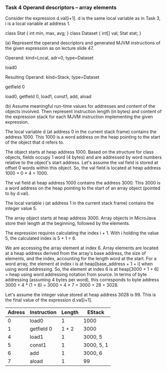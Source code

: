 ### Task 4 Operand descriptors – array elements
Consider the expression d.val[i+1]. d is the same local variable as in Task 3, i is a local variable at address 1.

class Stat { int min, max, avg; }
class Dataset {
int[] val;
Stat stat;
}

(a) Represent the operand descriptors and generated MJVM instructions of the given expression as
on lecture slide 47.

Operand: 
kind=Local, 
adr=0, 
type=Dataset

load0

Resulting Operand:
kind=Stack, 
type=Dataset

getfield 0






load0, 
getfield 0, 
load1, 
const1, 
add, 
aload




(b) Assume meaningful run-time values for addresses and content of the objects involved. Then
represent instruction length (in bytes) and content of the expression stack for each MJVM
instruction implementing the given expression.


The local variable d (at address 0 in the current stack frame) contains the address 1000. This 1000 is a word address on the heap pointing to the start of the object that d refers to.

The object starts at heap address 1000. Based on the structure for class objects, fields occupy 1 word (4 bytes) and are addressed by word numbers relative to the object's start address. Let's assume the val field is stored at offset 0 words within this object. So, the val field is located at heap address 1000 + 0 * 4 = 1000.

The val field at heap address 1000 contains the address 3000. This 3000 is a word address on the heap pointing to the start of an array object (pointed to by d.val).

The local variable i (at address 1 in the current stack frame) contains the integer value 5.

The array object starts at heap address 3000. Array objects in MicroJava store their length at the beginning, followed by the elements.

The expression requires calculating the index i + 1. With i holding the value 5, the calculated index is 5 + 1 = 6.

We are accessing the array element at index 6. Array elements are located at a heap address derived from the array's base address, the size of elements, and the index, accounting for the length word at the start. For a word array, the element at index i is at heap[base_address + 1 + i] when using word addressing. So, the element at index 6 is at heap[3000 + 1 + 6] = heap using word addressing notation from source. In terms of byte addressing (assuming 4 bytes per word), this corresponds to byte address 3000 + 4 * (1 + 6) = 3000 + 4 * 7 = 3000 + 28 = 3028.

Let's assume the integer value stored at heap address 3028 is 99. This is the final value of the expression d.val[i+1].



| Adress 	| Instruction 	| Length 	| EStack 	|
|--------	|-------------	|--------	|--------	|
| 0      	| load0      	| 1      	| 1000     	|
| 1      	| getfield 0   	| 1 + 2    	| 3000     	|
| 4      	| load1        	| 1     	| 3000, 5  	|
| 5      	| const1        | 1     	| 3000, 5, 1|
| 6      	| add        	| 1     	| 3000, 6  	|
| 7      	| aload        	| 1     	| 99      	|
